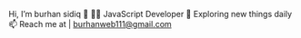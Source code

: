 Hi, I’m burhan sidiq 👋
👨‍💻 JavaScript Developer
🚀 Exploring new things daily
📫 Reach me at | burhanweb111@gmail.com
